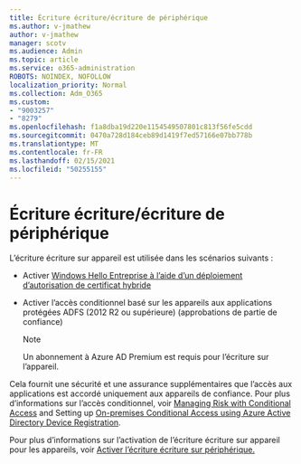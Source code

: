 ```yaml
---
title: Écriture écriture/écriture de périphérique
ms.author: v-jmathew
author: v-jmathew
manager: scotv
ms.audience: Admin
ms.topic: article
ms.service: o365-administration
ROBOTS: NOINDEX, NOFOLLOW
localization_priority: Normal
ms.collection: Adm_O365
ms.custom:
- "9003257"
- "8279"
ms.openlocfilehash: f1a8dba19d220e1154549507801c813f56fe5cdd
ms.sourcegitcommit: 0470a728d184ceb89d1419f7ed57166e07bb778b
ms.translationtype: MT
ms.contentlocale: fr-FR
ms.lasthandoff: 02/15/2021
ms.locfileid: "50255155"
---
```

# <a name="device-writeback"></a>Écriture écriture/écriture de périphérique

L’écriture écriture sur appareil est utilisée dans les scénarios suivants :

- Activer [Windows Hello Entreprise à l’aide d’un déploiement d’autorisation de certificat hybride](https://docs.microsoft.com/windows/security/identity-protection/hello-for-business/hello-hybrid-cert-trust-prereqs#device-registration)
- Activer l’accès conditionnel basé sur les appareils aux applications protégées ADFS (2012 R2 ou supérieure) (approbations de partie de confiance)

    > [!NOTE]
    > Un abonnement à Azure AD Premium est requis pour l’écriture sur l’appareil.

Cela fournit une sécurité et une assurance supplémentaires que l’accès aux applications est accordé uniquement aux appareils de confiance. Pour plus d’informations sur l’accès conditionnel, voir [Managing Risk with Conditional Access](https://docs.microsoft.com/azure/active-directory/conditional-access/overview) and Setting up [On-premises Conditional Access using Azure Active Directory Device Registration](https://docs.microsoft.com/azure/active-directory/devices/overview).

Pour plus d’informations sur l’activation de l’écriture écriture sur appareil pour les appareils, voir [Activer l’écriture écriture sur périphérique.](https://docs.microsoft.com/azure/active-directory/hybrid/how-to-connect-device-writeback)
